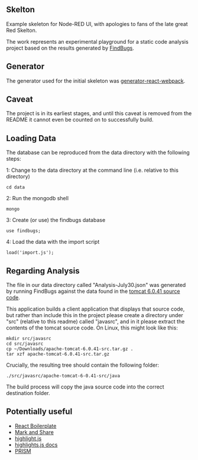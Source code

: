 ## Skelton

Example skeleton for Node-RED UI, with apologies to fans of the late great Red Skelton.

The work represents an experimental playground for a static code analysis project based on the results
generated by [FindBugs](http://findbugs.sourceforge.net).

## Generator

The generator used for the initial skeleton was [generator-react-webpack](https://github.com/newtriks/generator-react-webpack).

## Caveat

The project is in its earliest stages, and until this caveat is removed from the README it cannot even be counted on to successfully build.

## Loading Data

The database can be reproduced from the data directory with the following steps:

1: Change to the data directory at the command line (i.e. relative to this directory)

    cd data

2: Run the mongodb shell

    mongo

3: Create (or use) the findbugs database

    use findbugs;

4: Load the data with the import script

    load('import.js');

## Regarding Analysis

The file in our data directory called "Analysis-July30.json" was generated by running FindBugs against the
data found in the [tomcat 6.0.41 source code](https://archive.apache.org/dist/tomcat/tomcat-6/v6.0.41/src/apache-tomcat-6.0.41-src.tar.gz).

This application builds a client application that displays that source code, but rather than include this in the project
please create a directory under "src" (relative to this readme) called "javasrc", and in it please extract the contents
of the tomcat source code. On Linux, this might look like this: 

```
mkdir src/javasrc
cd src/javasrc
cp ~/Downloads/apache-tomcat-6.0.41-src.tar.gz .
tar xzf apache-tomcat-6.0.41-src.tar.gz
```

Crucially, the resulting tree should contain the following folder:

    ./src/javasrc/apache-tomcat-6-0.41-src/java

The build process will copy the java source code into the correct destination folder.

## Potentially useful

* [React Boilerplate](https://github.com/mbrio/react-boilerplate)
* [Mark and Share](https://github.com/SmartTeleMax/MaSha)
* [highlight.js](https://highlightjs.org/)
* [highlights.js docs](http://highlightjs.readthedocs.org/en/latest/)
* [PRISM](http://prismjs.com/index.html)

